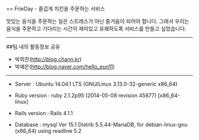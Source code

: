 == FrieDay - 즐겁게 치킨을 주문하는 서비스

맛있는 음식을 주문하는 일은 스트레스가 아닌 즐거움이 되어야 합니다.
그래서 우리는 음식을 주문하고 기다리는 시간이 재미있고 유쾌하도록 서비스를 만들고 싶었습니다.

----

##팀 내의 활동정보 공유
* 박희찬(http://blog.chann.kr)
* 박예은(http://blog.naver.com/hello_eun11)

----

* Server : Ubuntu 14.04.1 LTS (GNU/Linux 3.13.0-32-generic x86_64)

* Ruby version : ruby 2.1.2p95 (2014-05-08 revision 45877) [x86_64-linux]

* Rails version : Rails 4.1.1

* Database : mysql  Ver 15.1 Distrib 5.5.44-MariaDB, for debian-linux-gnu (x86_64) using readline 5.2
